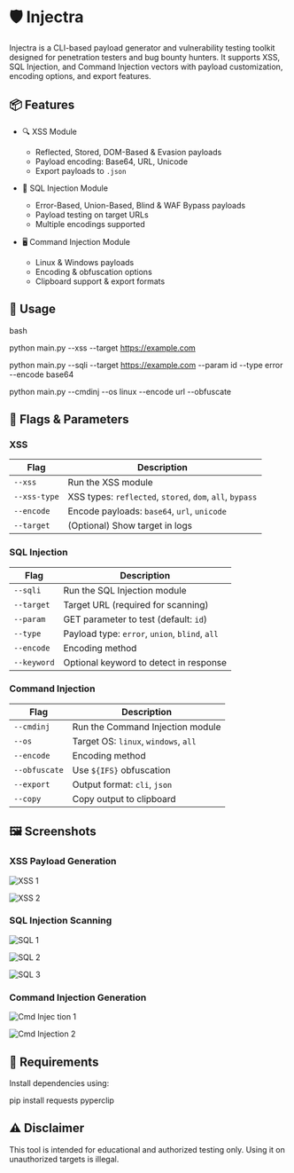 
# 🛡️ Injectra

Injectra is a CLI-based payload generator and vulnerability testing toolkit designed for penetration testers and bug bounty hunters. It supports XSS, SQL Injection, and Command Injection vectors with payload customization, encoding options, and export features.


## 📦 Features

- 🔍 XSS Module
  - Reflected, Stored, DOM-Based & Evasion payloads
  - Payload encoding: Base64, URL, Unicode
  - Export payloads to `.json` 

- 💉 SQL Injection Module
  - Error-Based, Union-Based, Blind & WAF Bypass payloads
  - Payload testing on target URLs
  - Multiple encodings supported

- 🖥️ Command Injection Module
  - Linux & Windows payloads
  - Encoding & obfuscation options
  - Clipboard support & export formats


## 🚀 Usage

bash

python main.py --xss --target https://example.com

python main.py --sqli --target https://example.com --param id --type error --encode base64

python main.py --cmdinj --os linux --encode url --obfuscate



## 🎯 Flags & Parameters

### XSS

| Flag         | Description                                              |
| ------------ | -------------------------------------------------------- |
| `--xss`      | Run the XSS module                                       |
| `--xss-type` | XSS types: `reflected`, `stored`, `dom`, `all`, `bypass` |
| `--encode`   | Encode payloads: `base64`, `url`, `unicode`              |
| `--target`   | (Optional) Show target in logs                           |



### SQL Injection

| Flag        | Description                                    |
| ----------- | ---------------------------------------------- |
| `--sqli`    | Run the SQL Injection module                   |
| `--target`  | Target URL (required for scanning)             |
| `--param`   | GET parameter to test (default: `id`)          |
| `--type`    | Payload type: `error`, `union`, `blind`, `all` |
| `--encode`  | Encoding method                                |
| `--keyword` | Optional keyword to detect in response         |



### Command Injection

| Flag          | Description                          |
| ------------- | ------------------------------------ |
| `--cmdinj`    | Run the Command Injection module     |
| `--os`        | Target OS: `linux`, `windows`, `all` |
| `--encode`    | Encoding method                      |
| `--obfuscate` | Use `${IFS}` obfuscation             |
| `--export`    | Output format: `cli`, `json`         |
| `--copy`      | Copy output to clipboard             |



## 🖼️ Screenshots



### XSS Payload Generation


![XSS 1](https://github.com/user-attachments/assets/8a234239-92a0-437d-9634-8f3e36b1b529)


![XSS 2](https://github.com/user-attachments/assets/062c64a9-ea07-4437-9c11-b5622d0e6181)


### SQL Injection Scanning


![SQL 1](https://github.com/user-attachments/assets/d3cb010d-e930-433b-867b-b950418ca4fc)


![SQL 2](https://github.com/user-attachments/assets/984e345a-1b87-4487-a1fe-e538b9ea80d7)


![SQL 3](https://github.com/user-attachments/assets/7c0b8080-92c6-4b66-8b59-645797e14b1d)



### Command Injection Generation


![Cmd Injec tion 1](https://github.com/user-attachments/assets/06c2b1a2-698d-4e30-8768-ccaa290c5e05)


![Cmd Injection 2](https://github.com/user-attachments/assets/dceac7e8-66a2-4efb-933b-4486eb1483b9)


## 🧰 Requirements

Install dependencies using:

pip install requests pyperclip



## ⚠️ Disclaimer

This tool is intended for educational and authorized testing only. Using it on unauthorized targets is illegal.


